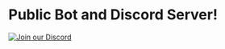 # Public Bot and Discord Server!
[![Join our Discord](https://img.shields.io/discord/1368709701264609452?label=Discord&logo=discord&color=7289DA)](https://discord.gg/whpAuajamK)
